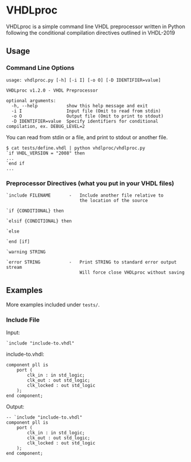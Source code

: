 # VHDLproc

VHDLproc is a simple command line VHDL preprocessor written in Python following the conditional compilation directives outlined in VHDL-2019

## Usage

### Command Line Options

```
usage: vhdlproc.py [-h] [-i I] [-o O] [-D IDENTIFIER=value]

VHDLproc v1.2.0 - VHDL Preprocessor

optional arguments:
  -h, --help           show this help message and exit
  -i I                 Input file (Omit to read from stdin)
  -o O                 Output file (Omit to print to stdout)
  -D IDENTIFIER=value  Specify identifiers for conditional compilation, ex. DEBUG_LEVEL=2
```

You can read from stdin or a file, and print to stdout or another file.

```
$ cat tests/define.vhdl | python vhdlproc/vhdlproc.py
`if VHDL_VERSION = "2008" then
...
`end if
...
```

### Preprocessor Directives (what you put in your VHDL files)

```
`include FILENAME       -   Include another file relative to
                            the location of the source

`if {CONDITIONAL} then

`elsif {CONDITIONAL} then

`else

`end [if]

`warning STRING

`error STRING           -   Print STRING to standard error output stream
                            Will force close VHDLproc without saving
```

## Examples

More examples included under `tests/`.

### Include File

Input:

```
`include "include-to.vhdl"
```

include-to.vhdl:

```
component pll is
    port (
        clk_in : in std_logic;
        clk_out : out std_logic;
        clk_locked : out std_logic
    );
end component;
```

Output:

```
-- `include "include-to.vhdl"
component pll is
    port (
        clk_in : in std_logic;
        clk_out : out std_logic;
        clk_locked : out std_logic
    );
end component;
```
